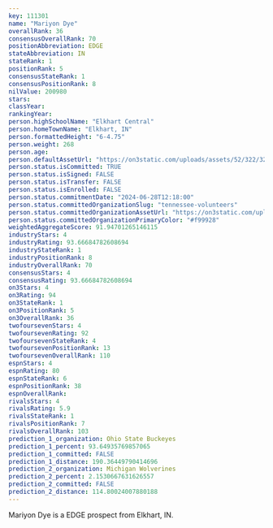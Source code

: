 ```yaml
---
key: 111301
name: "Mariyon Dye"
overallRank: 36
consensusOverallRank: 70
positionAbbreviation: EDGE
stateAbbreviation: IN
stateRank: 1
positionRank: 5
consensusStateRank: 1
consensusPositionRank: 8
nilValue: 200980
stars: 
classYear: 
rankingYear: 
person.highSchoolName: "Elkhart Central"
person.homeTownName: "Elkhart, IN"
person.formattedHeight: "6-4.75"
person.weight: 268
person.age: 
person.defaultAssetUrl: "https://on3static.com/uploads/assets/52/322/322052.jpg"
person.status.isCommitted: TRUE
person.status.isSigned: FALSE
person.status.isTransfer: FALSE
person.status.isEnrolled: FALSE
person.status.commitmentDate: "2024-06-28T12:18:00"
person.status.committedOrganizationSlug: "tennessee-volunteers"
person.status.committedOrganizationAssetUrl: "https://on3static.com/uploads/assets/266/150/150266.svg"
person.status.committedOrganizationPrimaryColor: "#f99928"
weightedAggregateScore: 91.94701265146115
industryStars: 4
industryRating: 93.66684782608694
industryStateRank: 1
industryPositionRank: 8
industryOverallRank: 70
consensusStars: 4
consensusRating: 93.66684782608694
on3Stars: 4
on3Rating: 94
on3StateRank: 1
on3PositionRank: 5
on3OverallRank: 36
twofoursevenStars: 4
twofoursevenRating: 92
twofoursevenStateRank: 4
twofoursevenPositionRank: 13
twofoursevenOverallRank: 110
espnStars: 4
espnRating: 80
espnStateRank: 6
espnPositionRank: 38
espnOverallRank: 
rivalsStars: 4
rivalsRating: 5.9
rivalsStateRank: 1
rivalsPositionRank: 7
rivalsOverallRank: 103
prediction_1_organization: Ohio State Buckeyes
prediction_1_percent: 93.64935769857065
prediction_1_committed: FALSE
prediction_1_distance: 190.36449790414696
prediction_2_organization: Michigan Wolverines
prediction_2_percent: 2.1530667631626557
prediction_2_committed: FALSE
prediction_2_distance: 114.80024007880188
---
```

Mariyon Dye is a EDGE prospect from Elkhart, IN.